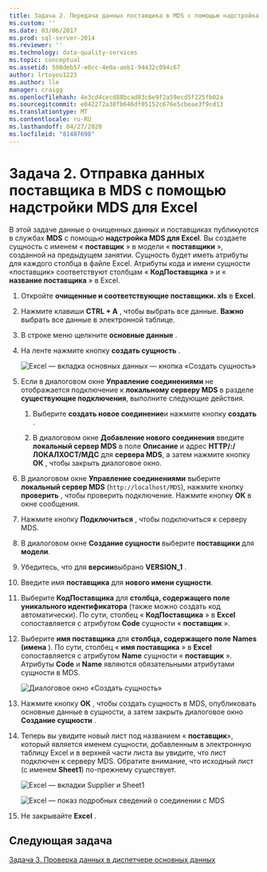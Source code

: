 ```yaml
---
title: Задача 2. Передача данных поставщика в MDS с помощью надстройка MDS для Excel | Документация Майкрософт
ms.custom: ''
ms.date: 03/06/2017
ms.prod: sql-server-2014
ms.reviewer: ''
ms.technology: data-quality-services
ms.topic: conceptual
ms.assetid: 598deb57-e0cc-4e0a-aeb1-94432c094c67
author: lrtoyou1223
ms.author: lle
manager: craigg
ms.openlocfilehash: 4e3cd4cecd88bcad83c6e9f2a59ecd5f225fb02a
ms.sourcegitcommit: e042272a38fb646df05152c676e5cbeae3f9cd13
ms.translationtype: MT
ms.contentlocale: ru-RU
ms.lasthandoff: 04/27/2020
ms.locfileid: "81487698"
---
```

# <a name="task-2-uploading-supplier-data-to-mds-using-mds-add-in-for-excel"></a>Задача 2. Отправка данных поставщика в MDS с помощью надстройки MDS для Excel
  В этой задаче данные о очищенных данных и поставщиках публикуются в службах **MDS** с помощью **надстройка MDS для Excel**. Вы создаете сущность с именем « **поставщик** » в модели « **поставщики** », созданной на предыдущем занятии. Сущность будет иметь атрибуты для каждого столбца в файле Excel. Атрибуты кода и имени сущности «поставщик» соответствуют столбцам « **КодПоставщика** » и « **название поставщика** » в Excel.  
  
1.  Откройте **очищенные и соответствующие поставщики. xls** в **Excel**.  
  
2.  Нажмите клавиши **CTRL + A** , чтобы выбрать все данные. **Важно** выбрать все данные в электронной таблице.  
  
3.  В строке меню щелкните **основные данные** .  
  
4.  На ленте нажмите кнопку **создать сущность** .  
  
     ![Excel — вкладка основных данных — кнопка «Создать сущность»](../../2014/tutorials/media/et-ulingsdtomdsusingmdsaddinforexcel-01.jpg "Excel — вкладка основных данных — кнопка «Создать сущность»")  
  
5.  Если в диалоговом окне **Управление соединениями** не отображается подключение к **локальному серверу MDS** в разделе **существующие подключения**, выполните следующие действия.  
  
    1.  Выберите **создать новое соединение**и нажмите кнопку **создать** .  
  
    2.  В диалоговом окне **Добавление нового соединения** введите **локальный сервер MDS** в поле **Описание** и адрес **HTTP\/:/ЛОКАЛХОСТ/МДС** для **сервера MDS**, а затем нажмите кнопку **ОК** , чтобы закрыть диалоговое окно.  
  
6.  В диалоговом окне **Управление соединениями** выберите **локальный сервер MDS** (`http://localhost/MDS`), нажмите кнопку **проверить** , чтобы проверить подключение. Нажмите кнопку **ОК** в окне сообщения.  
  
7.  Нажмите кнопку **Подключиться** , чтобы подключиться к серверу MDS.  
  
8.  В диалоговом окне **Создание сущности** выберите **поставщики** для **модели**.  
  
9. Убедитесь, что для **версии**выбрано **VERSION_1** .  
  
10. Введите имя **поставщика** для **нового имени сущности**.  
  
11. Выберите **КодПоставщика** для **столбца, содержащего поле уникального идентификатора** (также можно создать код автоматически). По сути, столбец « **КодПоставщика** » в **Excel** сопоставляется с атрибутом **Code** сущности « **поставщик** ».  
  
12. Выберите **имя поставщика** для **столбца, содержащего поле Names (имена** ). По сути, столбец « **имя поставщика** » в **Excel** сопоставляется с атрибутом **Name** сущности « **поставщик** ». Атрибуты **Code** и **Name** являются обязательными атрибутами сущности в MDS.  
  
     ![Диалоговое окно «Создать сущность»](../../2014/tutorials/media/et-ulingsdtomdsusingmdsaddinforexcel-02.jpg "Диалоговое окно «Создать сущность»")  
  
13. Нажмите кнопку **ОК** , чтобы создать сущность в MDS, опубликовать основные данные в сущности, а затем закрыть диалоговое окно **Создание сущности** .  
  
14. Теперь вы увидите новый лист под названием « **поставщик**», который является именем сущности, добавленным в электронную таблицу Excel и в верхней части листа вы увидите, что лист подключен к серверу MDS. Обратите внимание, что исходный лист (с именем **Sheet1**) по-прежнему существует.  
  
     ![Excel — вкладки Supplier и Sheet1](../../2014/tutorials/media/et-ulingsdtomdsusingmdsaddinforexcel-03.jpg "Excel — вкладки Supplier и Sheet1")  
  
     ![Excel — показ подробных сведений о соединении с MDS](../../2014/tutorials/media/et-ulingsdtomdsusingmdsaddinforexcel-04.jpg "Excel — показ подробных сведений о соединении с MDS")  
  
15. Не закрывайте **Excel** .  
  
## <a name="next-task"></a>Следующая задача  
 [Задача 3. Проверка данных в диспетчере основных данных](../../2014/tutorials/task-3-verifying-the-data-in-master-data-manager.md)  
  
  
